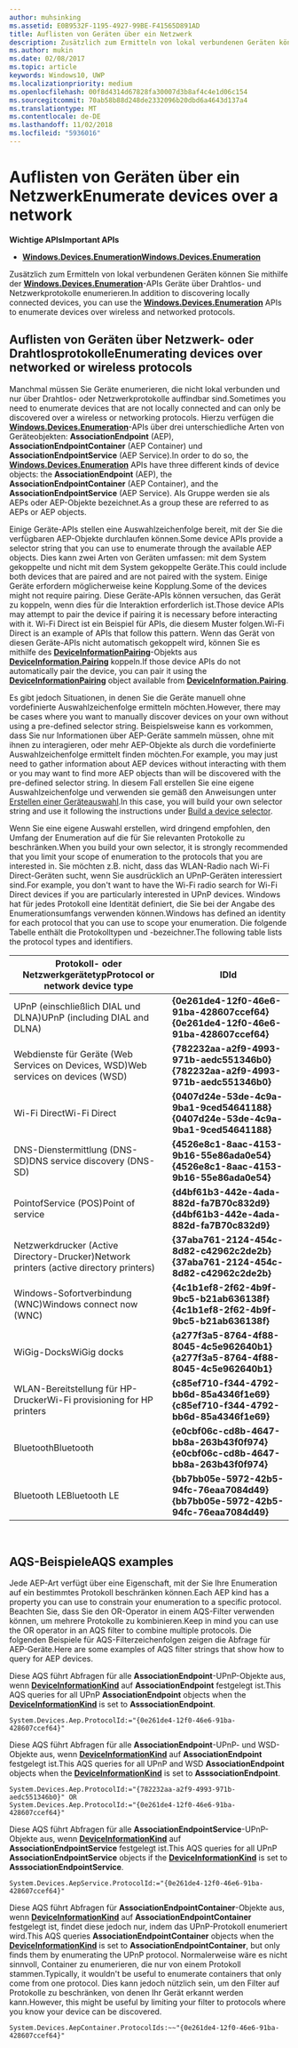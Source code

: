 ```yaml
---
author: muhsinking
ms.assetid: E0B9532F-1195-4927-99BE-F41565D891AD
title: Auflisten von Geräten über ein Netzwerk
description: Zusätzlich zum Ermitteln von lokal verbundenen Geräten können Sie mithilfe der Windows.Devices.Enumeration-APIs Geräte über Drahtlos- und Netzwerkprotokolle enumerieren.
ms.author: mukin
ms.date: 02/08/2017
ms.topic: article
keywords: Windows10, UWP
ms.localizationpriority: medium
ms.openlocfilehash: 00f8d4314d67828fa30007d3b8af4c4e1d06c154
ms.sourcegitcommit: 70ab58b88d248de2332096b20dbd6a4643d137a4
ms.translationtype: MT
ms.contentlocale: de-DE
ms.lasthandoff: 11/02/2018
ms.locfileid: "5936016"
---
```

# <a name="enumerate-devices-over-a-network"></a><span data-ttu-id="3572c-104">Auflisten von Geräten über ein Netzwerk</span><span class="sxs-lookup"><span data-stu-id="3572c-104">Enumerate devices over a network</span></span>



**<span data-ttu-id="3572c-105">Wichtige APIs</span><span class="sxs-lookup"><span data-stu-id="3572c-105">Important APIs</span></span>**

- [**<span data-ttu-id="3572c-106">Windows.Devices.Enumeration</span><span class="sxs-lookup"><span data-stu-id="3572c-106">Windows.Devices.Enumeration</span></span>**](https://docs.microsoft.com/en-us/uwp/api/Windows.Devices.Enumeration)

<span data-ttu-id="3572c-107">Zusätzlich zum Ermitteln von lokal verbundenen Geräten können Sie mithilfe der [**Windows.Devices.Enumeration**](https://msdn.microsoft.com/library/windows/apps/BR225459)-APIs Geräte über Drahtlos- und Netzwerkprotokolle enumerieren.</span><span class="sxs-lookup"><span data-stu-id="3572c-107">In addition to discovering locally connected devices, you can use the [**Windows.Devices.Enumeration**](https://msdn.microsoft.com/library/windows/apps/BR225459) APIs to enumerate devices over wireless and networked protocols.</span></span>

## <a name="enumerating-devices-over-networked-or-wireless-protocols"></a><span data-ttu-id="3572c-108">Auflisten von Geräten über Netzwerk- oder Drahtlosprotokolle</span><span class="sxs-lookup"><span data-stu-id="3572c-108">Enumerating devices over networked or wireless protocols</span></span>

<span data-ttu-id="3572c-109">Manchmal müssen Sie Geräte enumerieren, die nicht lokal verbunden und nur über Drahtlos- oder Netzwerkprotokolle auffindbar sind.</span><span class="sxs-lookup"><span data-stu-id="3572c-109">Sometimes you need to enumerate devices that are not locally connected and can only be discovered over a wireless or networking protocols.</span></span> <span data-ttu-id="3572c-110">Hierzu verfügen die [**Windows.Devices.Enumeration**](https://msdn.microsoft.com/library/windows/apps/BR225459)-APIs über drei unterschiedliche Arten von Geräteobjekten: **AssociationEndpoint** (AEP), **AssociationEndpointContainer** (AEP Container) und **AssociationEndpointService** (AEP Service).</span><span class="sxs-lookup"><span data-stu-id="3572c-110">In order to do so, the [**Windows.Devices.Enumeration**](https://msdn.microsoft.com/library/windows/apps/BR225459) APIs have three different kinds of device objects: the **AssociationEndpoint** (AEP), the **AssociationEndpointContainer** (AEP Container), and the **AssociationEndpointService** (AEP Service).</span></span> <span data-ttu-id="3572c-111">Als Gruppe werden sie als AEPs oder AEP-Objekte bezeichnet.</span><span class="sxs-lookup"><span data-stu-id="3572c-111">As a group these are referred to as AEPs or AEP objects.</span></span>

<span data-ttu-id="3572c-112">Einige Geräte-APIs stellen eine Auswahlzeichenfolge bereit, mit der Sie die verfügbaren AEP-Objekte durchlaufen können.</span><span class="sxs-lookup"><span data-stu-id="3572c-112">Some device APIs provide a selector string that you can use to enumerate through the available AEP objects.</span></span> <span data-ttu-id="3572c-113">Dies kann zwei Arten von Geräten umfassen: mit dem System gekoppelte und nicht mit dem System gekoppelte Geräte.</span><span class="sxs-lookup"><span data-stu-id="3572c-113">This could include both devices that are paired and are not paired with the system.</span></span> <span data-ttu-id="3572c-114">Einige Geräte erfordern möglicherweise keine Kopplung.</span><span class="sxs-lookup"><span data-stu-id="3572c-114">Some of the devices might not require pairing.</span></span> <span data-ttu-id="3572c-115">Diese Geräte-APIs können versuchen, das Gerät zu koppeln, wenn dies für die Interaktion erforderlich ist.</span><span class="sxs-lookup"><span data-stu-id="3572c-115">Those device APIs may attempt to pair the device if pairing it is necessary before interacting with it.</span></span> <span data-ttu-id="3572c-116">Wi-Fi Direct ist ein Beispiel für APIs, die diesem Muster folgen.</span><span class="sxs-lookup"><span data-stu-id="3572c-116">Wi-Fi Direct is an example of APIs that follow this pattern.</span></span> <span data-ttu-id="3572c-117">Wenn das Gerät von diesen Geräte-APIs nicht automatisch gekoppelt wird, können Sie es mithilfe des [**DeviceInformationPairing**](https://msdn.microsoft.com/library/windows/apps/Mt168396)-Objekts aus [**DeviceInformation.Pairing**](https://msdn.microsoft.com/library/windows/apps/Dn705960) koppeln.</span><span class="sxs-lookup"><span data-stu-id="3572c-117">If those device APIs do not automatically pair the device, you can pair it using the [**DeviceInformationPairing**](https://msdn.microsoft.com/library/windows/apps/Mt168396) object available from [**DeviceInformation.Pairing**](https://msdn.microsoft.com/library/windows/apps/Dn705960).</span></span>

<span data-ttu-id="3572c-118">Es gibt jedoch Situationen, in denen Sie die Geräte manuell ohne vordefinierte Auswahlzeichenfolge ermitteln möchten.</span><span class="sxs-lookup"><span data-stu-id="3572c-118">However, there may be cases where you want to manually discover devices on your own without using a pre-defined selector string.</span></span> <span data-ttu-id="3572c-119">Beispielsweise kann es vorkommen, dass Sie nur Informationen über AEP-Geräte sammeln müssen, ohne mit ihnen zu interagieren, oder mehr AEP-Objekte als durch die vordefinierte Auswahlzeichenfolge ermittelt finden möchten.</span><span class="sxs-lookup"><span data-stu-id="3572c-119">For example, you may just need to gather information about AEP devices without interacting with them or you may want to find more AEP objects than will be discovered with the pre-defined selector string.</span></span> <span data-ttu-id="3572c-120">In diesem Fall erstellen Sie eine eigene Auswahlzeichenfolge und verwenden sie gemäß den Anweisungen unter [Erstellen einer Geräteauswahl](build-a-device-selector.md).</span><span class="sxs-lookup"><span data-stu-id="3572c-120">In this case, you will build your own selector string and use it following the instructions under [Build a device selector](build-a-device-selector.md).</span></span>

<span data-ttu-id="3572c-121">Wenn Sie eine eigene Auswahl erstellen, wird dringend empfohlen, den Umfang der Enumeration auf die für Sie relevanten Protokolle zu beschränken.</span><span class="sxs-lookup"><span data-stu-id="3572c-121">When you build your own selector, it is strongly recommended that you limit your scope of enumeration to the protocols that you are interested in.</span></span> <span data-ttu-id="3572c-122">Sie möchten z.B. nicht, dass das WLAN-Radio nach Wi-Fi Direct-Geräten sucht, wenn Sie ausdrücklich an UPnP-Geräten interessiert sind.</span><span class="sxs-lookup"><span data-stu-id="3572c-122">For example, you don't want to have the Wi-Fi radio search for Wi-Fi Direct devices if you are particularly interested in UPnP devices.</span></span> <span data-ttu-id="3572c-123">Windows hat für jedes Protokoll eine Identität definiert, die Sie bei der Angabe des Enumerationsumfangs verwenden können.</span><span class="sxs-lookup"><span data-stu-id="3572c-123">Windows has defined an identity for each protocol that you can use to scope your enumeration.</span></span> <span data-ttu-id="3572c-124">Die folgende Tabelle enthält die Protokolltypen und -bezeichner.</span><span class="sxs-lookup"><span data-stu-id="3572c-124">The following table lists the protocol types and identifiers.</span></span>

| <span data-ttu-id="3572c-125">Protokoll- oder Netzwerkgerätetyp</span><span class="sxs-lookup"><span data-stu-id="3572c-125">Protocol or network device type</span></span>              | <span data-ttu-id="3572c-126">ID</span><span class="sxs-lookup"><span data-stu-id="3572c-126">Id</span></span>                                         |
|----------------------------------------------|--------------------------------------------|
| <span data-ttu-id="3572c-127">UPnP (einschließlich DIAL und DLNA)</span><span class="sxs-lookup"><span data-stu-id="3572c-127">UPnP (including DIAL and DLNA)</span></span>               | **<span data-ttu-id="3572c-128">{0e261de4-12f0-46e6-91ba-428607ccef64}</span><span class="sxs-lookup"><span data-stu-id="3572c-128">{0e261de4-12f0-46e6-91ba-428607ccef64}</span></span>** |
| <span data-ttu-id="3572c-129">Webdienste für Geräte (Web Services on Devices, WSD)</span><span class="sxs-lookup"><span data-stu-id="3572c-129">Web services on devices (WSD)</span></span>                | **<span data-ttu-id="3572c-130">{782232aa-a2f9-4993-971b-aedc551346b0}</span><span class="sxs-lookup"><span data-stu-id="3572c-130">{782232aa-a2f9-4993-971b-aedc551346b0}</span></span>** |
| <span data-ttu-id="3572c-131">Wi-Fi Direct</span><span class="sxs-lookup"><span data-stu-id="3572c-131">Wi-Fi Direct</span></span>                                 | **<span data-ttu-id="3572c-132">{0407d24e-53de-4c9a-9ba1-9ced54641188}</span><span class="sxs-lookup"><span data-stu-id="3572c-132">{0407d24e-53de-4c9a-9ba1-9ced54641188}</span></span>** |
| <span data-ttu-id="3572c-133">DNS-Dienstermittlung (DNS-SD)</span><span class="sxs-lookup"><span data-stu-id="3572c-133">DNS service discovery (DNS-SD)</span></span>               | **<span data-ttu-id="3572c-134">{4526e8c1-8aac-4153-9b16-55e86ada0e54}</span><span class="sxs-lookup"><span data-stu-id="3572c-134">{4526e8c1-8aac-4153-9b16-55e86ada0e54}</span></span>** |
| <span data-ttu-id="3572c-135">PointofService (POS)</span><span class="sxs-lookup"><span data-stu-id="3572c-135">Point of service</span></span>                             | **<span data-ttu-id="3572c-136">{d4bf61b3-442e-4ada-882d-fa7B70c832d9}</span><span class="sxs-lookup"><span data-stu-id="3572c-136">{d4bf61b3-442e-4ada-882d-fa7B70c832d9}</span></span>** |
| <span data-ttu-id="3572c-137">Netzwerkdrucker (Active Directory-Drucker)</span><span class="sxs-lookup"><span data-stu-id="3572c-137">Network printers (active directory printers)</span></span> | **<span data-ttu-id="3572c-138">{37aba761-2124-454c-8d82-c42962c2de2b}</span><span class="sxs-lookup"><span data-stu-id="3572c-138">{37aba761-2124-454c-8d82-c42962c2de2b}</span></span>** |
| <span data-ttu-id="3572c-139">Windows-Sofortverbindung (WNC)</span><span class="sxs-lookup"><span data-stu-id="3572c-139">Windows connect now (WNC)</span></span>                    | **<span data-ttu-id="3572c-140">{4c1b1ef8-2f62-4b9f-9bc5-b21ab636138f}</span><span class="sxs-lookup"><span data-stu-id="3572c-140">{4c1b1ef8-2f62-4b9f-9bc5-b21ab636138f}</span></span>** |
| <span data-ttu-id="3572c-141">WiGig-Docks</span><span class="sxs-lookup"><span data-stu-id="3572c-141">WiGig docks</span></span>                                  | **<span data-ttu-id="3572c-142">{a277f3a5-8764-4f88-8045-4c5e962640b1}</span><span class="sxs-lookup"><span data-stu-id="3572c-142">{a277f3a5-8764-4f88-8045-4c5e962640b1}</span></span>** |
| <span data-ttu-id="3572c-143">WLAN-Bereitstellung für HP-Drucker</span><span class="sxs-lookup"><span data-stu-id="3572c-143">Wi-Fi provisioning for HP printers</span></span>           | **<span data-ttu-id="3572c-144">{c85ef710-f344-4792-bb6d-85a4346f1e69}</span><span class="sxs-lookup"><span data-stu-id="3572c-144">{c85ef710-f344-4792-bb6d-85a4346f1e69}</span></span>** |
| <span data-ttu-id="3572c-145">Bluetooth</span><span class="sxs-lookup"><span data-stu-id="3572c-145">Bluetooth</span></span>                                    | **<span data-ttu-id="3572c-146">{e0cbf06c-cd8b-4647-bb8a-263b43f0f974}</span><span class="sxs-lookup"><span data-stu-id="3572c-146">{e0cbf06c-cd8b-4647-bb8a-263b43f0f974}</span></span>** |
| <span data-ttu-id="3572c-147">Bluetooth LE</span><span class="sxs-lookup"><span data-stu-id="3572c-147">Bluetooth LE</span></span>                                 | **<span data-ttu-id="3572c-148">{bb7bb05e-5972-42b5-94fc-76eaa7084d49}</span><span class="sxs-lookup"><span data-stu-id="3572c-148">{bb7bb05e-5972-42b5-94fc-76eaa7084d49}</span></span>** |

 

## <a name="aqs-examples"></a><span data-ttu-id="3572c-149">AQS-Beispiele</span><span class="sxs-lookup"><span data-stu-id="3572c-149">AQS examples</span></span>

<span data-ttu-id="3572c-150">Jede AEP-Art verfügt über eine Eigenschaft, mit der Sie Ihre Enumeration auf ein bestimmtes Protokoll beschränken können.</span><span class="sxs-lookup"><span data-stu-id="3572c-150">Each AEP kind has a property you can use to constrain your enumeration to a specific protocol.</span></span> <span data-ttu-id="3572c-151">Beachten Sie, dass Sie den OR-Operator in einem AQS-Filter verwenden können, um mehrere Protokolle zu kombinieren.</span><span class="sxs-lookup"><span data-stu-id="3572c-151">Keep in mind you can use the OR operator in an AQS filter to combine multiple protocols.</span></span> <span data-ttu-id="3572c-152">Die folgenden Beispiele für AQS-Filterzeichenfolgen zeigen die Abfrage für AEP-Geräte.</span><span class="sxs-lookup"><span data-stu-id="3572c-152">Here are some examples of AQS filter strings that show how to query for AEP devices.</span></span>

<span data-ttu-id="3572c-153">Diese AQS führt Abfragen für alle **AssociationEndpoint**-UPnP-Objekte aus, wenn [**DeviceInformationKind**](https://msdn.microsoft.com/library/windows/apps/Dn948991) auf **AssociationEndpoint** festgelegt ist.</span><span class="sxs-lookup"><span data-stu-id="3572c-153">This AQS queries for all UPnP **AssociationEndpoint** objects when the [**DeviceInformationKind**](https://msdn.microsoft.com/library/windows/apps/Dn948991) is set to **AsssociationEndpoint**.</span></span>

``` syntax
System.Devices.Aep.ProtocolId:="{0e261de4-12f0-46e6-91ba-428607ccef64}"
```

<span data-ttu-id="3572c-154">Diese AQS führt Abfragen für alle **AssociationEndpoint**-UPnP- und WSD-Objekte aus, wenn [**DeviceInformationKind**](https://msdn.microsoft.com/library/windows/apps/Dn948991) auf **AssociationEndpoint** festgelegt ist.</span><span class="sxs-lookup"><span data-stu-id="3572c-154">This AQS queries for all UPnP and WSD **AssociationEndpoint** objects when the [**DeviceInformationKind**](https://msdn.microsoft.com/library/windows/apps/Dn948991) is set to **AsssociationEndpoint**.</span></span>

``` syntax
System.Devices.Aep.ProtocolId:="{782232aa-a2f9-4993-971b-aedc551346b0}" OR
System.Devices.Aep.ProtocolId:="{0e261de4-12f0-46e6-91ba-428607ccef64}"
```

<span data-ttu-id="3572c-155">Diese AQS führt Abfragen für alle **AssociationEndpointService**-UPnP-Objekte aus, wenn [**DeviceInformationKind**](https://msdn.microsoft.com/library/windows/apps/Dn948991) auf **AssociationEndpointService** festgelegt ist.</span><span class="sxs-lookup"><span data-stu-id="3572c-155">This AQS queries for all UPnP **AssociationEndpointService** objects if the [**DeviceInformationKind**](https://msdn.microsoft.com/library/windows/apps/Dn948991) is set to **AsssociationEndpointService**.</span></span>

``` syntax
System.Devices.AepService.ProtocolId:="{0e261de4-12f0-46e6-91ba-428607ccef64}"
```

<span data-ttu-id="3572c-156">Diese AQS führt Abfragen für **AssociationEndpointContainer**-Objekte aus, wenn [**DeviceInformationKind**](https://msdn.microsoft.com/library/windows/apps/Dn948991) auf **AssociationEndpointContainer** festgelegt ist, findet diese jedoch nur, indem das UPnP-Protokoll enumeriert wird.</span><span class="sxs-lookup"><span data-stu-id="3572c-156">This AQS queries **AssociationEndpointContainer** objects when the [**DeviceInformationKind**](https://msdn.microsoft.com/library/windows/apps/Dn948991) is set to **AssociationEndpointContainer**, but only finds them by enumerating the UPnP protocol.</span></span> <span data-ttu-id="3572c-157">Normalerweise wäre es nicht sinnvoll, Container zu enumerieren, die nur von einem Protokoll stammen.</span><span class="sxs-lookup"><span data-stu-id="3572c-157">Typically, it wouldn't be useful to enumerate containers that only come from one protocol.</span></span> <span data-ttu-id="3572c-158">Dies kann jedoch nützlich sein, um den Filter auf Protokolle zu beschränken, von denen Ihr Gerät erkannt werden kann.</span><span class="sxs-lookup"><span data-stu-id="3572c-158">However, this might be useful by limiting your filter to protocols where you know your device can be discovered.</span></span>

``` syntax
System.Devices.AepContainer.ProtocolIds:~~"{0e261de4-12f0-46e6-91ba-428607ccef64}"
```

 

 
